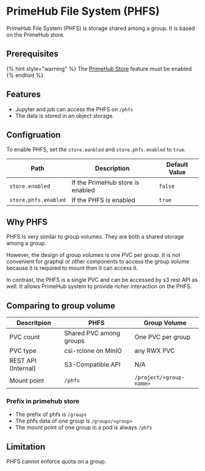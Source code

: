 # PrimeHub File System (PHFS)

PrimeHub File System (PHFS) is storage shared among a group. It is based on the PrimeHub store.

## Prerequisites

{% hint style="warning" %}
The [PrimeHub Store](primehub-store.md) feature must be enabled
{% endhint %}

## Features

* Jupyter and job can access the PHFS on `/phfs`
* The data is stored in an object storage.

## Configruation

To enable PHFS, set the `store.eanbled` and `store.phfs.enabled` to `true`.

| Path                 | Description                      | Default Value |
| -------------------- | -------------------------------- | ------------- |
| `store.enabled`      | If the PrimeHub store is enabled | `false`       |
| `store.phfs.enabled` | If the PHFS is enabled           | `true`        |

## Why PHFS

PHFS is very similar to group volumes. They are both a shared storage among a group.

However, the design of group volumes is one PVC per group. It is not convenient for graphql or other components to access the group volume because it is required to mount then it can access it.

In contrast, the PHFS is a single PVC and can be accessed by s3 rest API as well. It allows PrimeHub system to provide richer interaction on the PHFS.

## Comparing to group volume

| Descritpion         | PHFS                    | Group Volume            |
| ------------------- | ----------------------- | ----------------------- |
| PVC count           | Shared PVC among groups | One PVC per group       |
| PVC type            | csi-rclone on MinIO     | any RWX PVC             |
| REST API (Internal) | S3-Compatible API       | N/A                     |
| Mount point         | `/phfs`                 | `/project/<group-name>` |

### Prefix in primehub store

* The prefix of phfs is `/groups`
* The phfs data of one group is `/groups/<group>`
* The mount point of one group in a pod is always `/phfs`

## Limitation

PHFS cannot enforce quota on a group.
